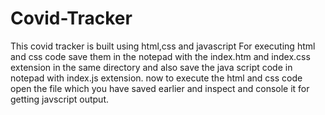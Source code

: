 # Covid-Tracker
This covid tracker is built using html,css and javascript 
For executing html and css code  save them in the notepad with the index.htm and index.css extension in the same directory and also save the java script code in notepad with 
index.js extension.
now to execute the html and css code open the file which you have saved earlier and inspect and console it for getting javscript output.
